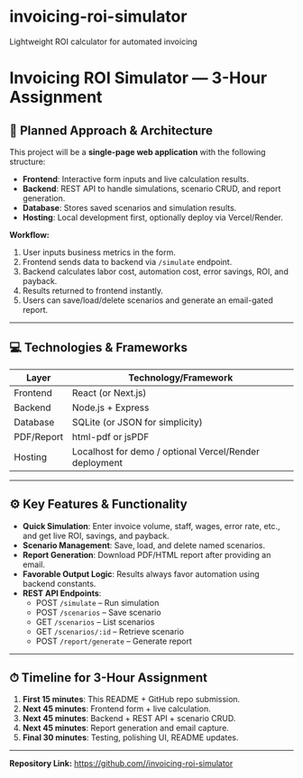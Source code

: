 # invoicing-roi-simulator
Lightweight ROI calculator for automated invoicing
# Invoicing ROI Simulator — 3-Hour Assignment

## 📝 Planned Approach & Architecture
This project will be a **single-page web application** with the following structure:

- **Frontend**: Interactive form inputs and live calculation results.
- **Backend**: REST API to handle simulations, scenario CRUD, and report generation.
- **Database**: Stores saved scenarios and simulation results.
- **Hosting**: Local development first, optionally deploy via Vercel/Render.

**Workflow:**
1. User inputs business metrics in the form.
2. Frontend sends data to backend via `/simulate` endpoint.
3. Backend calculates labor cost, automation cost, error savings, ROI, and payback.
4. Results returned to frontend instantly.
5. Users can save/load/delete scenarios and generate an email-gated report.

---

## 💻 Technologies & Frameworks
| Layer | Technology/Framework |
| --- | --- |
| Frontend | React (or Next.js) |
| Backend | Node.js + Express |
| Database | SQLite (or JSON for simplicity) |
| PDF/Report | html-pdf or jsPDF |
| Hosting | Localhost for demo / optional Vercel/Render deployment |

---

## ⚙️ Key Features & Functionality
- **Quick Simulation**: Enter invoice volume, staff, wages, error rate, etc., and get live ROI, savings, and payback.
- **Scenario Management**: Save, load, and delete named scenarios.
- **Report Generation**: Download PDF/HTML report after providing an email.
- **Favorable Output Logic**: Results always favor automation using backend constants.
- **REST API Endpoints**:
  - POST `/simulate` – Run simulation
  - POST `/scenarios` – Save scenario
  - GET `/scenarios` – List scenarios
  - GET `/scenarios/:id` – Retrieve scenario
  - POST `/report/generate` – Generate report

---

## ⏱ Timeline for 3-Hour Assignment
1. **First 15 minutes**: This README + GitHub repo submission.
2. **Next 45 minutes**: Frontend form + live calculation.
3. **Next 45 minutes**: Backend + REST API + scenario CRUD.
4. **Next 45 minutes**: Report generation and email capture.
5. **Final 30 minutes**: Testing, polishing UI, README updates.

---

**Repository Link:** [https://github.com/<your-username>/invoicing-roi-simulator](https://github.com/<your-username>/invoicing-roi-simulator)
